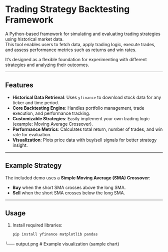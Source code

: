 # Trading Strategy Backtesting Framework

A Python-based framework for simulating and evaluating trading strategies using historical market data.  
This tool enables users to fetch data, apply trading logic, execute trades, and assess performance metrics such as returns and win rates.  

It’s designed as a flexible foundation for experimenting with different strategies and analyzing their outcomes.

---

## Features

- **Historical Data Retrieval**: Uses `yfinance` to download stock data for any ticker and time period.  
- **Core Backtesting Engine**: Handles portfolio management, trade execution, and performance tracking.  
- **Customizable Strategies**: Easily implement your own trading logic (example: Moving Average Crossover).  
- **Performance Metrics**: Calculates total return, number of trades, and win rate for evaluation.  
- **Visualization**: Plots price data with buy/sell signals for better strategy insight.  

---

## Example Strategy

The included demo uses a **Simple Moving Average (SMA) Crossover**:  
- **Buy** when the short SMA crosses above the long SMA.  
- **Sell** when the short SMA crosses below the long SMA.  

---

## Usage

1. Install required libraries:
   ```bash
   pip install yfinance matplotlib pandas

└── output.png # Example visualization (sample chart)

